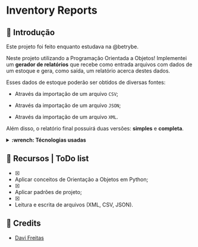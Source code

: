 # Inventory Reports

## 📝 Introdução

Este projeto foi feito enquanto estudava na @betrybe.

  Neste projeto utilizando a Programação Orientada a Objetos! Implementei um **gerador de relatórios** que recebe como entrada arquivos com dados de um estoque e gera, como saída, um relatório acerca destes dados.

  Esses dados de estoque poderão ser obtidos de diversas fontes:

  - Através da importação de um arquivo `CSV`;

  - Através da importação de um arquivo `JSON`;

  - Através da importação de um arquivo `XML`.

  Além disso, o relatório final possuirá duas versões: **simples** e **completa**.

<details>
  <summary>
    <strong> :wrench: Técnologias usadas </strong>
  </summary>
  
Back-end:
  > Desenvolvido usando: Python
 
Tests:
  > Desenvolvido usando: Pytest

</details>

## 📌 Recursos | ToDo list
      
- [x] <li>Aplicar conceitos de Orientação a Objetos em Python;</li>
- [x] <li>Aplicar padrões de projeto;</li>
- [x] <li>Leitura e escrita de arquivos (XML, CSV, JSON).</li>

## 📌 Credits 
- <p><a href="https://www.linkedin.com/in/davifreitass/">Davi Freitas</a></p>
